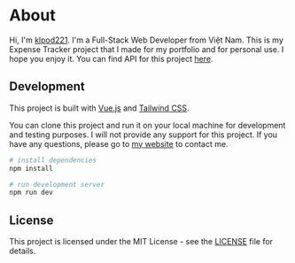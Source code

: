 # About

Hi, I'm [klpod221](https://klpod221.github.io). I'm a Full-Stack Web Developer from Việt Nam. This is my Expense Tracker project that I made for my portfolio and for personal use. I hope you enjoy it. You can find API for this project [here](https://github.com/klpod221/expense-tracker-api).

## Development

This project is built with [Vue.js](https://vuejs.org/) and [Tailwind CSS](https://tailwindcss.com/).

You can clone this project and run it on your local machine for development and testing purposes. I will not provide any support for this project. If you have any questions, please go to [my website](https://klpod221.github.io/contact) to contact me.

```bash
# install dependencies
npm install

# run development server
npm run dev
```

## License

This project is licensed under the MIT License - see the [LICENSE](LICENSE) file for details.
